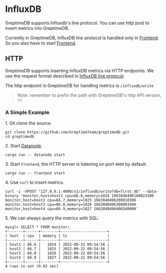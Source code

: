 # InfluxDB

GreptimeDB supports Influxdb's line protocol. You can use http post to insert metrics into GreptimeDB.

Currently in GreptimeDB, InfluxDB line protocol is handled only in [Frontend][1]. So you also have to start [Frontend][1].

[1]: ../../developer-guide/frontend/overview.md

## HTTP

GreptimeDB supports inserting InfluxDB metrics via HTTP endpoints. We use the request format described in [InfluxDB line protocol][2].

[2]: https://docs.influxdata.com/influxdb/v1.8/write_protocols/line_protocol_tutorial/

The http endpoint in GreptimeDB for handling metrics is `/influxdb/write`

> Note: remember to prefix the path with GreptimeDB's http API version, `v1`

### A Simple Example

1\. Git clone the source.

```shell
git clone https://github.com/GreptimeTeam/greptimedb.git
cd greptimedb
```

2\. Start [Datanode][3].

[3]: ../../developer-guide/datanode/overview.md

```shell
cargo run -- datanode start
```

3\. Start `Frontend`, the HTTP server is listening on port `4000` by default.

```shell
cargo run -- frontend start
```

4\. Use `curl` to insert metrics.

```shell
curl -i -XPOST "127.0.0.1:4000/v1/influxdb/write?db=first_db" --data-binary 'monitor,host=host1 cpu=66.6,memory=1024 1663840496100023100
monitor,host=host2 cpu=66.7,memory=1025 1663840496200010300
monitor,host=host3 cpu=66.8,memory=1026 1663840496300003400
monitor,host=host4 cpu=66.9,memory=1027 1663840496400340000'
```

5\. We can always query the metrics with SQL:

```text
mysql> SELECT * FROM monitor;
+-------+------+--------+---------------------+
| host  | cpu  | memory | ts                  |
+-------+------+--------+---------------------+
| host1 | 66.6 |   1024 | 2022-09-22 09:54:56 |
| host2 | 66.7 |   1025 | 2022-09-22 09:54:56 |
| host3 | 66.8 |   1026 | 2022-09-22 09:54:56 |
| host4 | 66.9 |   1027 | 2022-09-22 09:54:56 |
+-------+------+--------+---------------------+
4 rows in set (0.02 sec)
```
